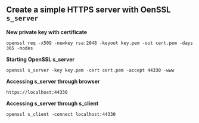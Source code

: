 ## Create a simple HTTPS server with OenSSL ``s_server``

**New private key with certificate**

``openssl req -x509 -newkey rsa:2048 -keyout key.pem -out cert.pem -days 365 -nodes``

**Starting OpenSSL s_server**

``openssl s_server -key key.pem -cert cert.pem -accept 44330 -www``

**Accessing s_server through browser**

``https://localhost:44330``

**Accessing s_server through s_client**

``openssl s_client -connect localhost:44330``
